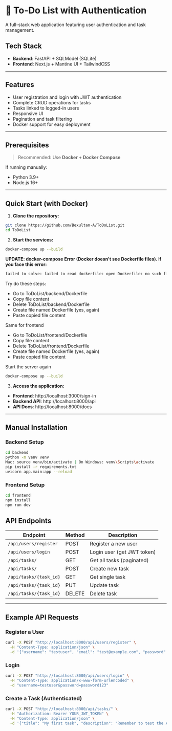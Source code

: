 # 📝 To-Do List with Authentication

A full-stack web application featuring user authentication and task management.

## Tech Stack

- **Backend**: FastAPI + SQLModel (SQLite)
- **Frontend**: Next.js + Mantine UI + TailwindCSS

---

## Features

- User registration and login with JWT authentication
- Complete CRUD operations for tasks
- Tasks linked to logged-in users
- Responsive UI
- Pagination and task filtering
- Docker support for easy deployment

---

## Prerequisites

> Recommended: Use **Docker + Docker Compose**

If running manually:

- Python 3.9+
- Node.js 16+

---

## Quick Start (with Docker)

1. **Clone the repository:**

```bash
git clone https://github.com/Bexultan-A/ToDoList.git
cd ToDoList
```

2. **Start the services:**
```bash
docker-compose up --build
```

**UPDATE: docker-compose Error (Docker doesn't see Dockerfile files). If you face this error:**
```bash
failed to solve: failed to read dockerfile: open Dockerfile: no such file or directory
```
Try do these steps:
- Go to ToDoList/backend/Dockerfile
- Copy file content
- Delete ToDoList/backend/Dockerfile
- Create file named Dockerfile (yes, again)
- Paste copied file content

Same for frontend
- Go to ToDoList/frontend/Dockerfile
- Copy file content
- Delete ToDoList/frontend/Dockerfile
- Create file named Dockerfile (yes, again)
- Paste copied file content

Start the server again
```bash
docker-compose up --build
```
  
3. **Access the application:**


- **Frontend**: http://localhost:3000/sign-in
- **Backend API**: http://localhost:8000/api
- **API Docs**: http://localhost:8000/docs

---

## Manual Installation

### Backend Setup
```bash
cd backend
python -m venv venv
Mac: source venv/bin/activate | On Windows: venv\Scripts\activate
pip install -r requirements.txt
uvicorn app.main:app --reload
```

### Frontend Setup
```bash
cd frontend
npm install
npm run dev
```

## API Endpoints

| Endpoint                 | Method | Description                |
|--------------------------|--------|----------------------------|
| `/api/users/register`    | POST   | Register a new user        |
| `/api/users/login`       | POST   | Login user (get JWT token) |
| `/api/tasks/`            | GET    | Get all tasks (paginated)  |
| `/api/tasks/`            | POST   | Create new task            |
| `/api/tasks/{task_id}`   | GET    | Get single task            |
| `/api/tasks/{task_id}`   | PUT    | Update task                |
| `/api/tasks/{task_id}`   | DELETE | Delete task                |

---

## Example API Requests

### Register a User

```bash
curl -X POST "http://localhost:8000/api/users/register" \
  -H "Content-Type: application/json" \
  -d '{"username": "testuser", "email": "test@example.com", "password": "password123"}'
```

### Login

```bash
curl -X POST "http://localhost:8000/api/users/login" \
  -H "Content-Type: application/x-www-form-urlencoded" \
  -d "username=testuser&password=password123"
```

### Create a Task (Authenticated)

```bash
curl -X POST "http://localhost:8000/api/tasks/" \
  -H "Authorization: Bearer YOUR_JWT_TOKEN" \
  -H "Content-Type: application/json" \
  -d '{"title": "My first task", "description": "Remember to test the API"}'
```
